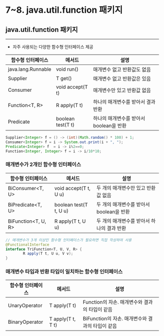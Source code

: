 # 7~8. java.util.function 패키지

## java.util.function 패키지

---

- 자주 사용되는 다양한 함수형 인터페이스 제공

| 함수형 인터페이스 | 메서드 | 설명 |
| --- | --- | --- |
| java.lang.Runnable | void run() | 매개변수 없고 반환값도 없음 |
| Supplier<T> | T get() | 매개변수 없고 반환값은 있음 |
| Consumer<T> | void accept(T t) | 매개변수만 있고 반환값 없음 |
| Function<T, R> | R apply(T t) | 하나의 매개변수를 받아서 결과 반환 |
| Predicate<T> | boolean test(T t) | 하나의 매개변수를 받아서 boolean을 반환 |

```java
Supplier<Integer> f = () -> (int)(Math.random() * 100) + 1;
Consumer<Integer> f = i -> System.out.print(i + ", ");
Predicate<Integer> f  = i -> i%2==0;
Function<Integer, Integer> f = i -> i/10*10;
```

### 매개변수가 2개인 함수형 인터페이스

| 함수형 인터페이스 | 메서드 | 설명 |
| --- | --- | --- |
| BiConsumer<T, U> | void accept(T t, U u) | 두 개의 매개변수만 있고 반환값 없음 |
| BiPredicate<T, U> | boolean test(T t, U u) | 두 개의 매개변수를 받아서 boolean을 반환 |
| BiFunction<T, U, R> | R apply(T t, U u) | 두 개의 매개변수를 받아서 하나의 결과 반환 |

```java
// 매개변수가 3개 이상인 함수형 인터페이스가 필요하면 직접 작성하여 사용
@FunctionalInterface
interface TriFunction<T, U, V, R> {
		R apply(T t, U u, V v);
}
```

### 매개변수 타입과 반환 타입이 일치하는 함수형 인터페이스

| 함수형 인터페이스 | 메서드 | 설명 |
| --- | --- | --- |
| UnaryOperator<T> | T apply(T t) | Function의 자손. 매개변수와 결과의 타입이 같음 |
| BinaryOperator<T> | T apply(T t, T t) | BiFunction의 자손. 매개변수와 결과의 타입이 같음 |